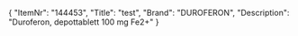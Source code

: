{
  "ItemNr": "144453",
  "Title": "test",
  "Brand": "DUROFERON",
  "Description": "Duroferon, depottablett 100 mg Fe2+"
}